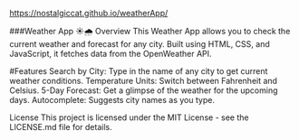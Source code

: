 https://nostalgiccat.github.io/weatherApp/

###Weather App ☀️🌧️
Overview
This Weather App allows you to check the current weather and forecast for any city. Built using HTML, CSS, and JavaScript, it fetches data from the OpenWeather API.


#Features
Search by City: Type in the name of any city to get current weather conditions.
Temperature Units: Switch between Fahrenheit and Celsius.
5-Day Forecast: Get a glimpse of the weather for the upcoming days.
Autocomplete: Suggests city names as you type.

License
This project is licensed under the MIT License - see the LICENSE.md file for details.
